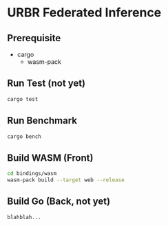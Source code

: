 # URBR Federated Inference

## Prerequisite
* cargo
  * wasm-pack

## Run Test (not yet)
```sh
cargo test
```

## Run Benchmark
```sh
cargo bench
```

## Build WASM (Front)
```sh
cd bindings/wasm
wasm-pack build --target web --release
```

## Build Go (Back, not yet)
```sh
blahblah...
```
